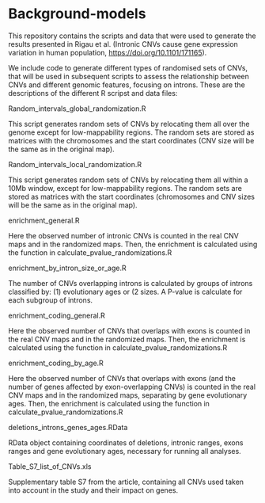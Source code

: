 

# Background-models

This repository contains the scripts and data that were used to generate the results presented in Rigau et al. (Intronic CNVs cause gene expression variation in human population, https://doi.org/10.1101/171165). 

We include code to generate different types of randomised sets of CNVs, that will be used in subsequent scripts to assess the relationship between CNVs and different genomic features, focusing on introns. These are the descriptions of the different R scripst and data files: 

Random_intervals_global_randomization.R

This script generates random sets of CNVs by relocating them all over the genome except for low-mappability regions.
The random sets are stored as matrices with the chromosomes and the start coordinates (CNV size will be the same as in the original map). 


Random_intervals_local_randomization.R

This script generates random sets of CNVs by relocating them all within a 10Mb window, except for low-mappability regions.
The random sets are stored as matrices with the start coordinates (chromosomes and CNV sizes will be the same as in the original map). 


enrichment_general.R

Here the observed number of intronic CNVs is counted in the real CNV maps and in the randomized maps. Then, the enrichment is calculated using the function in calculate_pvalue_randomizations.R 


enrichment_by_intron_size_or_age.R	

The number of CNVs overlapping introns is calculated by groups of introns classified by: (1) evolutionary ages or (2 sizes. A P-value is calculate for each subgroup of introns. 


enrichment_coding_general.R

Here the observed number of CNVs that overlaps with exons is counted in the real CNV maps and in the randomized maps. Then, the enrichment is calculated using the function in calculate_pvalue_randomizations.R 


enrichment_coding_by_age.R

Here the observed number of CNVs that overlaps with exons (and the number of genes affected by exon-overlapping CNVs) is counted in the real CNV maps and in the randomized maps, separating by gene evolutionary ages. Then, the enrichment is calculated using the function in calculate_pvalue_randomizations.R 


deletions_introns_genes_ages.RData	

RData object containing coordinates of deletions, intronic ranges, exons ranges and gene evolutionary ages, necessary for running all analyses.

Table_S7_list_of_CNVs.xls 

Supplementary table S7 from the article, containing all CNVs used taken into account in the study and their impact on genes. 
